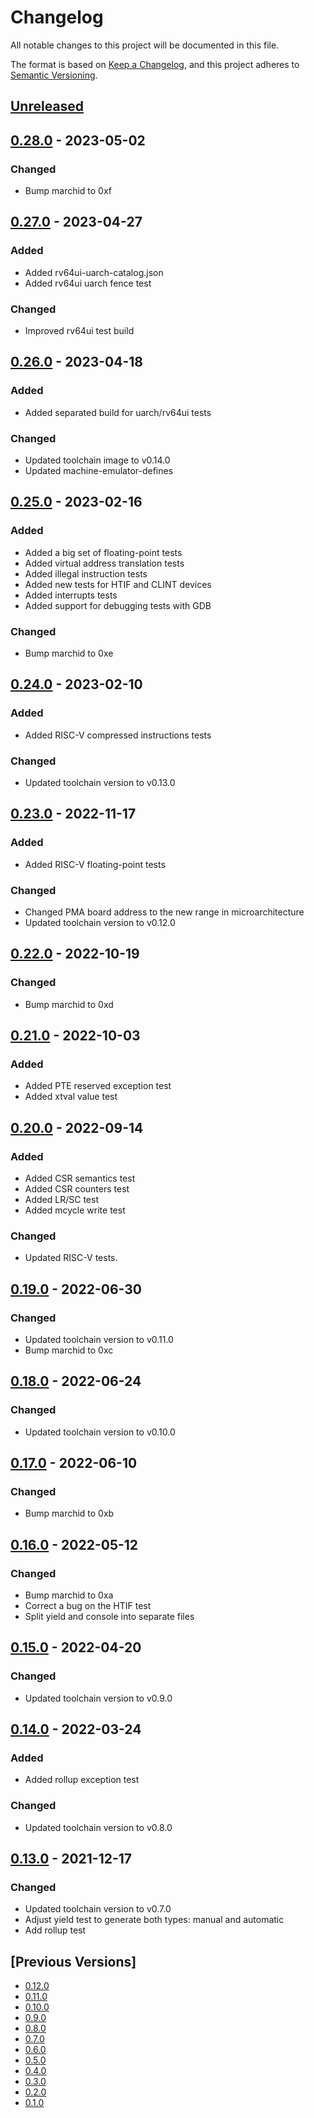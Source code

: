 # Changelog
All notable changes to this project will be documented in this file.

The format is based on [Keep a Changelog](https://keepachangelog.com/en/1.0.0/),
and this project adheres to [Semantic Versioning](https://semver.org/spec/v2.0.0.html).

## [Unreleased]

## [0.28.0] - 2023-05-02
### Changed
- Bump marchid to 0xf

## [0.27.0] - 2023-04-27
### Added
- Added rv64ui-uarch-catalog.json
- Added rv64ui uarch fence test

### Changed
- Improved rv64ui test build

## [0.26.0] - 2023-04-18
### Added
- Added separated build for uarch/rv64ui tests

### Changed
- Updated toolchain image to v0.14.0
- Updated machine-emulator-defines

## [0.25.0] - 2023-02-16
### Added
- Added a big set of floating-point tests
- Added virtual address translation tests
- Added illegal instruction tests
- Added new tests for HTIF and CLINT devices
- Added interrupts tests
- Added support for debugging tests with GDB

### Changed
- Bump marchid to 0xe

## [0.24.0] - 2023-02-10
### Added
- Added RISC-V compressed instructions tests

### Changed
- Updated toolchain version to v0.13.0

## [0.23.0] - 2022-11-17
### Added
- Added RISC-V floating-point tests

### Changed
- Changed PMA board address to the new range in microarchitecture
- Updated toolchain version to v0.12.0

## [0.22.0] - 2022-10-19
### Changed
- Bump marchid to 0xd

## [0.21.0] - 2022-10-03
### Added
- Added PTE reserved exception test
- Added xtval value test

## [0.20.0] - 2022-09-14
### Added
- Added CSR semantics test
- Added CSR counters test
- Added LR/SC test
- Added mcycle write test

### Changed
- Updated RISC-V tests.

## [0.19.0] - 2022-06-30
### Changed
- Updated toolchain version to v0.11.0
- Bump marchid to 0xc

## [0.18.0] - 2022-06-24
### Changed
- Updated toolchain version to v0.10.0

## [0.17.0] - 2022-06-10
### Changed
- Bump marchid to 0xb

## [0.16.0] - 2022-05-12
### Changed
- Bump marchid to 0xa
- Correct a bug on the HTIF test
- Split yield and console into separate files

## [0.15.0] - 2022-04-20
### Changed
- Updated toolchain version to v0.9.0

## [0.14.0] - 2022-03-24
### Added
- Added rollup exception test

### Changed
- Updated toolchain version to v0.8.0

## [0.13.0] - 2021-12-17
### Changed
- Updated toolchain version to v0.7.0
- Adjust yield test to generate both types: manual and automatic
- Add rollup test

## [Previous Versions]
- [0.12.0]
- [0.11.0]
- [0.10.0]
- [0.9.0]
- [0.8.0]
- [0.7.0]
- [0.6.0]
- [0.5.0]
- [0.4.0]
- [0.3.0]
- [0.2.0]
- [0.1.0]

[Unreleased]: https://github.com/cartesi/machine-tests/compare/v0.28.0...HEAD
[0.28.0]: https://github.com/cartesi/machine-tests/releases/tag/v0.28.0
[0.27.0]: https://github.com/cartesi/machine-tests/releases/tag/v0.27.0
[0.26.0]: https://github.com/cartesi/machine-tests/releases/tag/v0.26.0
[0.25.0]: https://github.com/cartesi/machine-tests/releases/tag/v0.25.0
[0.24.0]: https://github.com/cartesi/machine-tests/releases/tag/v0.24.0
[0.23.0]: https://github.com/cartesi/machine-tests/releases/tag/v0.23.0
[0.22.0]: https://github.com/cartesi/machine-tests/releases/tag/v0.22.0
[0.21.0]: https://github.com/cartesi/machine-tests/releases/tag/v0.21.0
[0.20.0]: https://github.com/cartesi/machine-tests/releases/tag/v0.20.0
[0.19.0]: https://github.com/cartesi/machine-tests/releases/tag/v0.19.0
[0.18.0]: https://github.com/cartesi/machine-tests/releases/tag/v0.18.0
[0.17.0]: https://github.com/cartesi/machine-tests/releases/tag/v0.17.0
[0.16.0]: https://github.com/cartesi/machine-tests/releases/tag/v0.16.0
[0.15.0]: https://github.com/cartesi/machine-tests/releases/tag/v0.15.0
[0.14.0]: https://github.com/cartesi/machine-tests/releases/tag/v0.14.0
[0.13.0]: https://github.com/cartesi/machine-tests/releases/tag/v0.13.0
[0.12.0]: https://github.com/cartesi/machine-tests/releases/tag/v0.12.0
[0.11.0]: https://github.com/cartesi/machine-tests/releases/tag/v0.11.0
[0.10.0]: https://github.com/cartesi/machine-tests/releases/tag/v0.10.0
[0.9.0]: https://github.com/cartesi/machine-tests/releases/tag/v0.9.0
[0.8.0]: https://github.com/cartesi/machine-tests/releases/tag/v0.8.0
[0.7.0]: https://github.com/cartesi/machine-tests/releases/tag/v0.7.0
[0.6.0]: https://github.com/cartesi/machine-tests/releases/tag/v0.6.0
[0.5.0]: https://github.com/cartesi/machine-tests/releases/tag/v0.5.0
[0.4.0]: https://github.com/cartesi/machine-tests/releases/tag/v0.4.0
[0.3.0]: https://github.com/cartesi/machine-tests/releases/tag/v0.3.0
[0.2.0]: https://github.com/cartesi/machine-tests/releases/tag/v0.2.0
[0.1.0]: https://github.com/cartesi/machine-tests/releases/tag/v0.1.0
